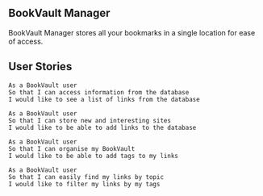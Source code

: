 BookVault Manager
-----------------
BookVault Manager stores all your bookmarks in a single location for ease of access.

User Stories
-----------------
```
As a BookVault user
So that I can access information from the database
I would like to see a list of links from the database
```

```
As a BookVault user
So that I can store new and interesting sites
I would like to be able to add links to the database
```

```
As a BookVault user
So that I can organise my BookVault
I would like to be able to add tags to my links
```

```
As a BookVault user
So that I can easily find my links by topic
I would like to filter my links by my tags
```
